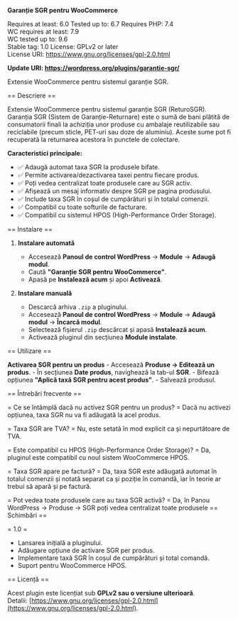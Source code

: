 **Garanție SGR pentru WooCommerce**

Requires at least: 6.0
Tested up to: 6.7
Requires PHP: 7.4  
WC requires at least: 7.9  
WC tested up to: 9.6  
Stable tag: 1.0
License: GPLv2 or later  
License URI: https://www.gnu.org/licenses/gpl-2.0.html

**Update URI: https://wordpress.org/plugins/garantie-sgr/**

Extensie WooCommerce pentru sistemul garanție SGR.

== Descriere ==

Extensie WooCommerce pentru sistemul garanție SGR (ReturoSGR). Garanția SGR (Sistem de Garanție-Returnare) este o sumă de bani plătită de consumatorii finali la achiziția unor produse cu ambalaje reutilizabile sau reciclabile (precum sticle, PET-uri sau doze de aluminiu). Aceste sume pot fi recuperată la returnarea acestora în punctele de colectare.

**Caracteristici principale:**
- ✅ Adaugă automat taxa SGR la produsele bifate.
- ✅ Permite activarea/dezactivarea taxei pentru fiecare produs.
- ✅ Poți vedea centralizat toate produsele care au SGR activ.
- ✅ Afișează un mesaj informativ despre SGR pe pagina produsului.
- ✅ Include taxa SGR în coșul de cumpărături și în totalul comenzii.
- ✅ Compatibil cu toate softurile de facturare.
- ✅ Compatibil cu sistemul HPOS (High-Performance Order Storage).

== Instalare ==

1. **Instalare automată**
    - Accesează **Panoul de control WordPress** → **Module** → **Adaugă modul**.
    - Caută **"Garanție SGR pentru WooCommerce"**.
    - Apasă pe **Instalează acum** și apoi **Activează**.

2. **Instalare manuală**
    - Descarcă arhiva `.zip` a pluginului.
    - Accesează **Panoul de control WordPress** → **Module** → **Adaugă modul** → **Încarcă modul**.
    - Selectează fișierul `.zip` descărcat și apasă **Instalează acum**.
    - Activează pluginul din secțiunea **Module instalate**.

== Utilizare ==

**Activarea SGR pentru un produs**
    - Accesează **Produse → Editează un produs**.
    - În secțiunea **Date produs**, navighează la tab-ul **SGR**.
    - Bifează opțiunea **"Aplică taxă SGR pentru acest produs"**.
    - Salvează produsul.


== Întrebări frecvente ==

= Ce se întâmplă dacă nu activez SGR pentru un produs? =
Dacă nu activezi opțiunea, taxa SGR nu va fi adăugată la acel produs.

= Taxa SGR are TVA? =
Nu, este setată în mod explicit ca și nepurtătoare de TVA.

= Este compatibil cu HPOS (High-Performance Order Storage)? =
Da, pluginul este compatibil cu noul sistem WooCommerce HPOS.

= Taxa SGR apare pe factură? =
Da, taxa SGR este adăugată automat în totalul comenzii și notată separat ca și poziție în comandă, iar în teorie ar trebui să apară și pe factură.

= Pot vedea toate produsele care au taxa SGR activă? =
Da, în Panou WordPress → Produse → SGR poți vedea centralizat toate produsele
== Schimbări ==

= 1.0 =
- Lansarea inițială a pluginului.
- Adăugare opțiune de activare SGR per produs.
- Implementare taxă SGR în coșul de cumpărături și total comandă.
- Suport pentru WooCommerce HPOS.

== Licență ==

Acest plugin este licențiat sub **GPLv2 sau o versiune ulterioară**.  
Detalii: [https://www.gnu.org/licenses/gpl-2.0.html](https://www.gnu.org/licenses/gpl-2.0.html).

